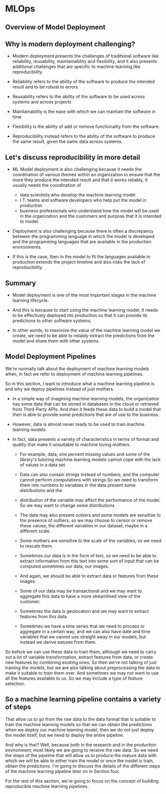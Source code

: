 # MLOps

## Overview of Model Deployment

## Why is modern deployment challenging?

- Modern deployment presents the challenges of traditional software like reliability, reusability, maintainability and flexibility, and it also presents additional challenges that are specific to machine learning,like reproducibility.


- Reliability refers to the ability of the software to produce the intended result and to be robust to errors.

- Reusability refers to the ability of the software to be used across systems and across projects

- Maintainability is the ease with which we can maintain the software in time

- Flexibility is the ability of add or remove functionality from the software.

- Reproducibility instead refers to the ability of the software to produce the same result, given the same data across systems.

## Let's discuss reproducibility in more detail 

- ML Model deployment is also challenging because it needs the coordination of various themes within an organization to ensure
that the more they produce the intended result and that it works reliably, it usually needs the coordination of
  - data scientists who develop the machine learning model 
  - I.T. teams and software developers who help put the model in   production
  - business professionals who understand how the model will be used in the organization and the customers and purpose that it is intended to model.
  
- Deployment is also challenging because there is often a discrepancy between the programming language in which the model is developed and the programming languages that are available in the production environments.

- If this is the case, then in the model to fit the languages available in production extends the project timeline and also risks the lack of reproducibility.

## Summary
- Model deployment is one of the most important stages in the machine learning lifecycle.

- And this is because to start using the machine learning model, it needs to be effectively deployed nto production so that it can provide its predictions to other software systems.

- In other words, to maximize the value of the machine learning model we create, we need to be able to reliably extract the predictions from the model and share them with other systems.


## Model Deployment Pipelines

We're normally talk about the deployment of machine learning models when, in fact we refer to deployment of machine learning pipelines.

So in this section, I want to introduce what a machine learning pipeline is and why we deploy pipelines instead of just mothers.

- In a simple way of imagining machine learning models, the organization has some data that can be stored in databases in the cloud or retrieved from Third-Party APIs. And then it feeds these data to build a model that then is able to provide some predictions that are of use to the business.

- However, data is almost never ready to be used to train machine learning models.
- In fact, data presents a variety of characteristics in terms of format and quality that make it unsuitable to machine loving mothers.
    - For example, data, one percent missing values and some of the library's tutoring machine learning models cannot cope with the lack of values in a data set.

    -  Data can also contain strings instead of numbers, and the computer cannot perform computations with strings.So we need to transform them into numbers to variables in the data present some distributions and the

   -  distribution of the variable may affect the performance of the model. So we may want to change some distributions.

   -  The data may also present outliers and some models are sensitive to the presence of outliers, so we may choose to censor or remove these values, the different variables in our dataset, maybe in a different scale.

   - Some mothers are sensitive to the scale of the variables, so we need to rescale them.
   
   - Sometimes our data is in the form of text, so we need to be able to extract information from this text into some sort of input that can be computed sometimes our data, our images.
   - And again, we should be able to extract data or features from these images.
   - Some of our data may be transactional and we may want to aggregate this data to have a more streamlined view of the customer.
   - Sometimes the data is geolocation and we may want to extract features from this data.
   - Sometimes we have a time series that we need to process or aggregate in a certain way, and we can also have date and time variables that we cannot use straight away in our models, but instead we derive eatures from them.

So before we can use these data to train them, although we need to carry out a lot of variable transformation, extract features from data, or create new features by combining existing ones. So then we're not talking of just training the models, but we are also talking about preprocessing
the data to make it suitable to train them over. And sometimes we may not want to use all the features available to us. So we may include a type of feature selection.

## So a machine learning pipeline contains a variety of steps 

That allow us to go from the raw data to the data format that is suitable to train the machine learning models so that we can obtain the predictions
when we deploy our machine learning model, then we do not just deploy the model itself, but we need to deploy the entire pipeline.

And why is that? Well, because both in the research and in the production environment, most likely we are going to receive the raw data.
So we need the steps of the pipeline that will allow us to produce the mature data with which we will be able to either train the model or once the model is train, obtain the predictions. I'm going to discuss the details of the different steps of the machine learning pipeline later on in Section four.

For the rest of this section, we're going to focus on the concept of building reproducible machine learning pipelines.
